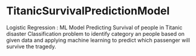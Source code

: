 # TitanicSurvivalPredictionModel

Logistic Regression : ML Model Predicting Survival of people in Titanic disaster 
Classification problem to identify category an people based on given data and applying machine learning to predict which passenger will survive the tragedy.
